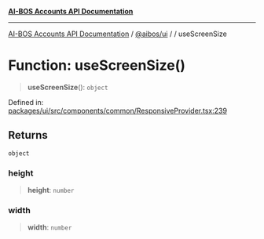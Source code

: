 [**AI-BOS Accounts API Documentation**](../../../README.md)

***

[AI-BOS Accounts API Documentation](../../../README.md) / [@aibos/ui](../README.md) / [](../README.md) / useScreenSize

# Function: useScreenSize()

> **useScreenSize**(): `object`

Defined in: [packages/ui/src/components/common/ResponsiveProvider.tsx:239](https://github.com/pohlai88/accounts/blob/48103fb36d28b2b9bfb33472b6de2f719773cde9/packages/ui/src/components/common/ResponsiveProvider.tsx#L239)

## Returns

`object`

### height

> **height**: `number`

### width

> **width**: `number`
